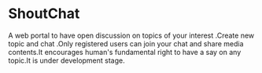 # ShoutChat
A web portal to have open discussion on topics of your interest .Create new topic and chat .Only registered users can join your chat and share media contents.It encourages human's fundamental right to have a say on any topic.It is under development stage.
